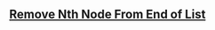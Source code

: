## [Remove Nth Node From End of List](https://leetcode.com/problems/remove-nth-node-from-end-of-list/)